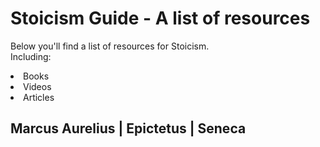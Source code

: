 # Stoicism Guide - A list of resources
Below you'll find a list of resources for Stoicism.<br>
Including:
<li>Books</li>
<li>Videos</li>
<li>Articles</li>

## Marcus Aurelius | Epictetus | Seneca
